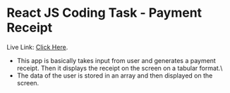 # React JS Coding Task - Payment Receipt

Live Link: [Click Here](https://onito-task.netlify.app/).

- This app is basically takes input from user and generates a payment receipt. Then it displays the receipt on the screen on a tabular format.\
- The data of the user is stored in an array and then displayed on the screen.
